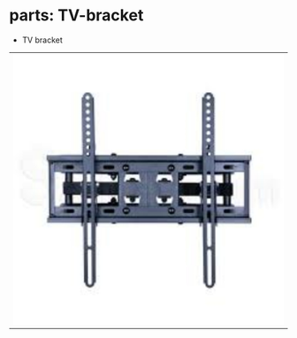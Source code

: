 # parts: TV-bracket

- TV bracket

|   |
| --- |
| ![image](https://github.com/kamangir/assets2/raw/main/bluer-ugv/tv-bracket.jpeg?raw=true) |

